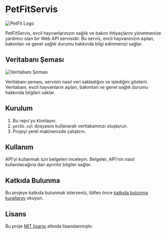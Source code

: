# PetFitServis

![PetFit Logo](https://i.hizliresim.com/3ah3f9i.png)

PetFitServis, evcil hayvanlarınızın sağlık ve bakım ihtiyaçlarını yönetmenize yardımcı olan bir Web API servisidir. Bu servis, evcil hayvanınızın aşıları, bakımları ve genel sağlık durumu hakkında bilgi edinmenizi sağlar.

## Veritabanı Şeması

![Veritabanı Şeması](https://showme.redstarplugin.com/d/Dn8KFj2B)

Veritabanı şeması, servisin nasıl veri sakladığını ve işlediğini gösterir. Veritabanı, evcil hayvanların aşıları, bakımları ve genel sağlık durumu hakkında bilgileri saklar.

## Kurulum

1. Bu repo'yu klonlayın.
2. `petDb.sql` dosyasını kullanarak veritabanınızı oluşturun.
3. Projeyi yerel makinenizde çalıştırın.

## Kullanım

API'yi kullanmak için belgeleri inceleyin. Belgeler, API'nin nasıl kullanılacağına dair ayrıntılı bilgiler sağlar.

## Katkıda Bulunma

Bu projeye katkıda bulunmak isterseniz, lütfen önce [katkıda bulunma kurallarını](CONTRIBUTING.md) okuyun.

## Lisans

Bu proje [MIT lisansı](LICENSE) altında lisanslanmıştır.
